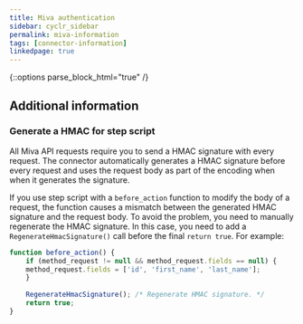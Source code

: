 ```yaml
---
title: Miva authentication
sidebar: cyclr_sidebar
permalink: miva-information
tags: [connector-information]
linkedpage: true
---
```

{::options parse_block_html="true" /}
<section class="card">
  
## Additional information

### Generate a HMAC for step script

All Miva API requests require you to send a HMAC signature with every request. The connector automatically generates a HMAC signature before every request and uses the request body as part of the encoding when when it generates the signature.

If you use step script with a `before_action` function to modify the body of a request, the function causes a mismatch between the generated HMAC signature and the request body. To avoid the problem, you need to manually regenerate the HMAC signature. In this case, you need to add a `RegenerateHmacSignature()` call before the final `return true`. For example:

```javascript
function before_action() {
    if (method_request != null && method_request.fields == null) {
	method_request.fields = ['id', 'first_name', 'last_name'];
    }
	
    RegenerateHmacSignature(); /* Regenerate HMAC signature. */
    return true;
}
```

</section>
